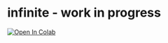 # infinite - work in progress


[![Open In Colab](https://colab.research.google.com/assets/colab-badge.svg)](https://colab.research.google.com/drive/1BbWPBC3Ht7AcMBJsYrb2Yn9I_PH6zv2w?usp=sharing)
